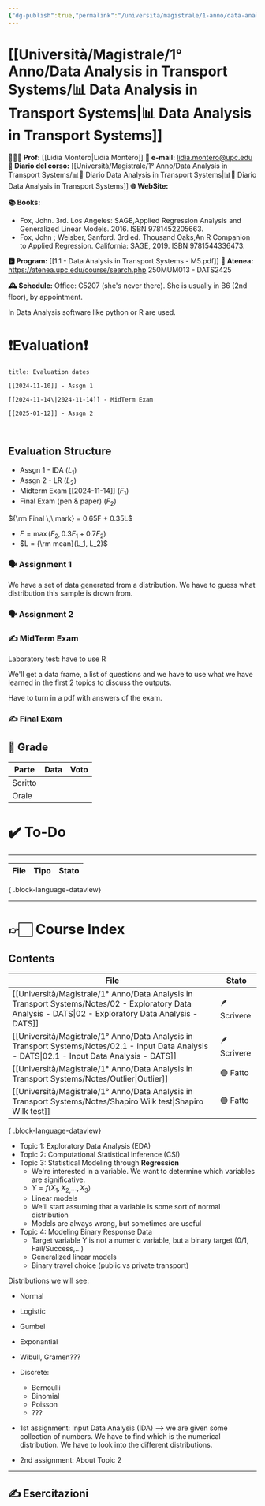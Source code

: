 ```yaml
---
{"dg-publish":true,"permalink":"/universita/magistrale/1-anno/data-analysis-in-transport-systems/data-analysis-in-transport-systems/","tags":["UNI"]}
---
```



# [[Università/Magistrale/1° Anno/Data Analysis in Transport Systems/📊 Data Analysis in Transport Systems\|📊 Data Analysis in Transport Systems]]


**🧑🏻‍🏫 Prof:** [[Lídia Montero\|Lídia Montero]]
**📧 e-mail:** lidia.montero@upc.edu
**📔 Diario del corso:** [[Università/Magistrale/1° Anno/Data Analysis in Transport Systems/📊📔 Diario Data Analysis in Transport Systems\|📊📔 Diario Data Analysis in Transport Systems]]
**🌐 WebSite:** 


**📚 Books:**
- Fox, John. 3rd. Los Angeles: SAGE,Applied Regression Analysis and Generalized Linear Models. 2016. ISBN 9781452205663.
- Fox, John ; Weisber, Sanford. 3rd ed. Thousand Oaks,An R Companion to Applied Regression. California: SAGE, 2019. ISBN 9781544336473.

**🅿️ Program:** [[1.1 - Data Analysis in Transport Systems - M5.pdf]]
**🔑 Atenea:** https://atenea.upc.edu/course/search.php 250MUM013 - DATS2425

**🕰 Schedule:**
Office: C5207 (she's never there). She is usually in B6 (2nd floor), by appointment.

In Data Analysis software like python or R are used.

# ❗️Evaluation❗️

```ad-attention
title: Evaluation dates

[[2024-11-10]] - Assgn 1

[[2024-11-14\|2024-11-14]] - MidTerm Exam

[[2025-01-12]] - Assgn 2



```

## Evaluation Structure

- Assgn 1 - IDA ($L_1$)
- Assgn 2 - LR ($L_2$)
- Midterm Exam [[2024-11-14]] ($F_1$)
- Final Exam (pen & paper) ($F_2$)

${\rm Final \,\,mark} = 0.65F + 0.35L$
- $F = \max(F_2, 0.3F_{1} + 0.7F_{2})$
- $L = {\rm mean}(L_1, L_2)$

### 🗣 Assignment 1


We have a set of data generated from a distribution.
We have to guess what distribution this sample is drown from.

### 🗣 Assignment 2



### ✍️ MidTerm Exam

Laboratory test: have to use R

We'll get a data frame, a list of questions and we have to use what we have learned in the first 2 topics to discuss the outputs.

Have to turn in a pdf with answers of the exam.

### ✍️ Final Exam






## 💯 Grade

| Parte       | Data           | Voto |
| ----------- | -------------- | ---- |
| Scritto |  |  |
| Orale       |  |     |


# ✔️ To-Do


___
| File | Tipo | Stato |
| ---- | ---- | ----- |

{ .block-language-dataview}


___

# 👉🏻 Course Index

## Contents




| File                                                                                                                                                       | Stato       |
| ---------------------------------------------------------------------------------------------------------------------------------------------------------- | ----------- |
| [[Università/Magistrale/1° Anno/Data Analysis in Transport Systems/Notes/02 - Exploratory Data Analysis - DATS\|02 - Exploratory Data Analysis - DATS]] | 🪶 Scrivere |
| [[Università/Magistrale/1° Anno/Data Analysis in Transport Systems/Notes/02.1 - Input Data Analysis - DATS\|02.1 - Input Data Analysis - DATS]]         | 🪶 Scrivere |
| [[Università/Magistrale/1° Anno/Data Analysis in Transport Systems/Notes/Outlier\|Outlier]]                                                             | 🟢 Fatto    |
| [[Università/Magistrale/1° Anno/Data Analysis in Transport Systems/Notes/Shapiro Wilk test\|Shapiro Wilk test]]                                         | 🟢 Fatto    |

{ .block-language-dataview}



- Topic 1: Exploratory Data Analysis (EDA)
- Topic 2: Computational Statistical Inference (CSI)
- Topic 3: Statistical Modeling through **Regression**
	- We're interested in a variable. We want to determine which variables are significative.
	- $Y = f(X_{1}, X_{2,}..., X_{3})$
	- Linear models
	- We'll start assuming that a variable is some sort of normal distribution
	- Models are always wrong, but sometimes are useful
- Topic 4: Modeling Binary Response Data
	- Target variable Y is not a numeric variable, but a binary target (0/1, Fail/Success,...)
	- Generalized linear models
	- Binary travel choice (public vs private transport)


Distributions we will see:
- Normal
- Logistic
- Gumbel
- Exponantial
- Wibull, Gramen???
- Discrete:
	- Bernoulli
	- Binomial
	- Poisson
	- ???


- 1st assignment: Input Data Analysis (IDA) --> we are given some collection of numbers. We have to find which is the numerical distribution. We have to look into the different distributions.
- 2nd assignment: About Topic 2
___


## ✍️ Esercitazioni




